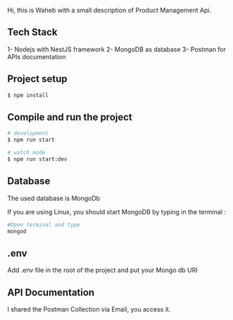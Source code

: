 Hi, this is Waheb with a small description of Product Management Api.

## Tech Stack

1- Nodejs with NestJS framework
2- MongoDB as database
3- Postman for APIs documentation


## Project setup

```bash
$ npm install
```

## Compile and run the project

```bash
# development
$ npm run start

# watch mode
$ npm run start:dev

```

## Database

The used database is MongoDb

If you are using Linux, you should start MongoDB by typing in the terminal :

```bash
#Open terminal and type
mongod

```
## .env

Add .env file in the root of the project and put your Mongo db URI


## API Documentation

I shared the Postman Collection via Email, you access it.


